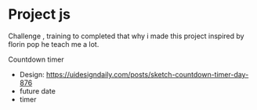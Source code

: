# Project js

Challenge , training to completed that why i made this project inspired by florin pop he teach me a lot. 

Countdown timer 

- Design: https://uidesigndaily.com/posts/sketch-countdown-timer-day-876
- future date
- timer